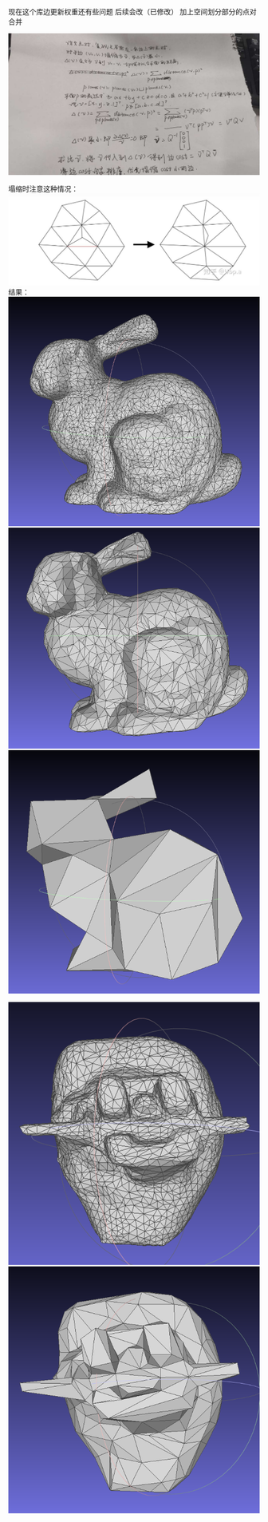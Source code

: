 现在这个库边更新权重还有些问题 后续会改（已修改） 加上空间划分部分的点对合并



![img](image/61b92d1ceb848d1160bd38a00cd9e0a5.jpg)

塌缩时注意这种情况：
![img](image/6d926cac0d93c3fc45cacf0e6a89d450.png)
结果：
![img](image/lQLPJwNsmdojaY3NAr_NAwOwAnr-IEJ9Ux0HQuQOi0BpAA_771_703.png)![img](image/lQLPJwCfAn2keU3NApjNAvKwDP9Uqr18B68HQuROuxf3AA_754_664.png)![img](image/lQLPJwWGHLmp8Y3NAr7NAtawIxpXE68X2e0HQuQ0P0uwAA_726_702.png)

![img](image/lQLPKHekXINSxA3NAizNAhSwArSqtLAfHqIHQuN2VKy6AA_532_556.png)![img](image/lQLPKIIE_qrWMs3NApzNAqiwviapX3wESuIHQuOO04e6AA_680_668.png)
